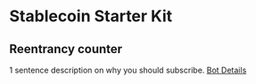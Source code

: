 # Stablecoin Starter Kit

## Reentrancy counter

1 sentence description on why you should subscribe.
[Bot Details]()
